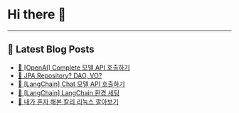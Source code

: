 # Hi there 👋
---
## 📕 Latest Blog Posts
- [📖 [OpenAI] Complete 모델 API 호출하기](https://honge1122.tistory.com/108)
- [📖 JPA Repository? DAO, VO?](https://honge1122.tistory.com/107)
- [📖 [LangChain] Chat 모델 API 호출하기](https://honge1122.tistory.com/106)
- [📖 [LangChain] LangChain 환경 세팅](https://honge1122.tistory.com/105)
- [📖 내가 혼자 해본 칼리 리눅스 깔아보기](https://honge1122.tistory.com/104)
